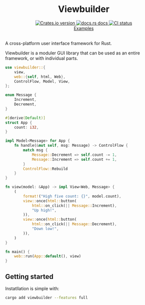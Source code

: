<div align="center">
<h1>Viewbuilder</h1>
 <a href="https://crates.io/crates/viewbuilder">
    <img src="https://img.shields.io/crates/v/viewbuilder?style=flat-square"
    alt="Crates.io version" />
  </a>
  <a href="https://docs.rs/viewbuilder/latest/viewbuilder/">
    <img src="https://img.shields.io/badge/docs-latest-blue.svg?style=flat-square"
      alt="docs.rs docs" />
  </a>
   <a href="https://github.com/matthunz/viewbuilder/actions">
    <img src="https://github.com/matthunz/viewbuilder/actions/workflows/ci.yml/badge.svg"
      alt="CI status" />
  </a>
</div>

<div align="center">
 <a href="https://github.com/matthunz/viewbuilder/tree/main/examples">Examples</a>
</div>

<br>

A cross-platform user interface framework for Rust.

Viewbuilder is a moduler GUI library that can be used as an entire framework, or with individual parts.

```rust
use viewbuilder::{
    view,
    web::{self, html, Web},
    ControlFlow, Model, View,
};

enum Message {
    Increment,
    Decrement,
}

#[derive(Default)]
struct App {
    count: i32,
}

impl Model<Message> for App {
    fn handle(&mut self, msg: Message) -> ControlFlow {
        match msg {
            Message::Decrement => self.count -= 1,
            Message::Increment => self.count += 1,
        }
        ControlFlow::Rebuild
    }
}

fn view(model: &App) -> impl View<Web, Message> {
    (
        format!("High five count: {}", model.count),
        view::once(html::button(
            html::on_click(|| Message::Increment),
            "Up high!",
        )),
        view::once(html::button(
            html::on_click(|| Message::Decrement),
            "Down low!",
        )),
    )
}

fn main() {
    web::run(App::default(), view)
}
```

## Getting started

Instatllation is simple with:

```sh
cargo add viewbuilder --features full
```
